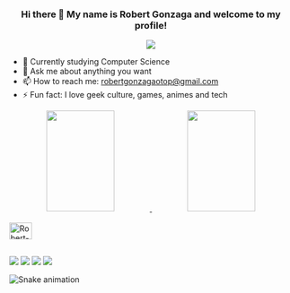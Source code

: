 ### <p align ='center'>Hi there :wave: My name is Robert Gonzaga and welcome to my profile!</p>

<p align='center'> <img src='https://media.giphy.com/media/tptFQ8QAJYYvu/giphy.gif' /> </p>

- 🌱 Currently studying Computer Science
- 💬 Ask me about anything you want
- 📫 How to reach me: robertgonzagaotop@gmail.com
- ⚡ Fun fact: I love geek culture, games, animes and tech

<div align="center">
  <a href="https://github.com/RobertGonzaga">
  <img height="180em" width="49%" src="https://github-readme-stats.vercel.app/api?username=RobertGonzaga&show_icons=true&theme=midnight-purple&include_all_commits=true&count_private=true"/>
  <img height="180em" width="49%" src="https://github-readme-stats.vercel.app/api/top-langs/?username=RobertGonzaga&layout=compact&langs_count=7&theme=midnight-purple"/>
</div>

<div style="display: inline_block"><br>
  <img align="center" alt="Robert-Cplusplus" height="30" width="40" src="https://cdn.jsdelivr.net/gh/devicons/devicon/icons/cplusplus/cplusplus-original.svg">
</div>
  
##

<div> 
  <a href="https://instagram.com/nk_robinho" target="_blank"><img src="https://img.shields.io/badge/-Instagram-%23E4405F?style=for-the-badge&logo=instagram&logoColor=white" target="_blank"></a>
 	<a href="https://www.twitch.tv/nk_robinho" target="_blank"><img src="https://img.shields.io/badge/Twitch-9146FF?style=for-the-badge&logo=twitch&logoColor=white" target="_blank"></a>
  <a href = "mailto:robertgonzagaotop@gmail.com"><img src="https://img.shields.io/badge/-Gmail-%23333?style=for-the-badge&logo=gmail&logoColor=white" target="_blank"></a>
  <a href="https://www.linkedin.com/in/robert-gonzaga-ab10a01b3" target="_blank"><img src="https://img.shields.io/badge/-LinkedIn-%230077B5?style=for-the-badge&logo=linkedin&logoColor=white" target="_blank"></a> 
 
![Snake animation](https://github.com/RobertGonzaga/RobertGonzaga/blob/output/github-contribution-grid-snake.svg)
 
</div>

